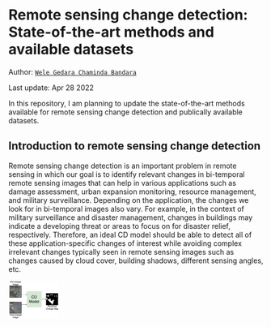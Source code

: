 # Remote sensing change detection: State-of-the-art methods and available datasets

Author: [`Wele Gedara Chaminda Bandara`](www.wgcban.com)

Last update: Apr 28 2022

In this repository, I am planning to update the state-of-the-art methods available for remote sensing change detection and publically available datasets.

## Introduction to remote sensing change detection
Remote sensing change detection is an important problem in remote sensing in which our goal is to identify relevant changes in bi-temporal remote sensing images that can help in various applications such as damage assessment, urban expansion monitoring, resource management, and military surveillance. Depending on the application, the changes we look for in bi-temporal images also vary. For example, in the context of military surveillance and disaster management, changes in buildings may indicate a developing threat or areas to focus on for disaster relief, respectively. Therefore, an ideal CD model should be able to detect all of these application-specific changes of interest while avoiding complex irrelevant changes typically seen in remote sensing images such as changes caused by cloud cover, building shadows, different sensing angles, etc.

<img src="/imgs/Github-RS-CD-Review.jpeg" width="100">
